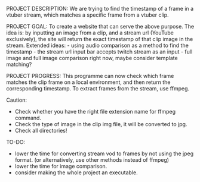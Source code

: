 PROJECT DESCRIPTION:
We are trying to find the timestamp of a frame in a vtuber stream,
 which matches a specific frame from a vtuber clip.

PROJECT GOAL:
To create a website that can serve the above purpose.
The idea is: by inputting an image from a clip, and a stream url (YouTube exclusively),
             the site will return the exact timestamp of that clip image in the stream.
Extended ideas: - using audio comparison as a method to find the timestamp
                - the stream url input bar accepts twitch stream as an input
                - full image and full image comparison right now, maybe consider template matching?

PROJECT PROGRESS:
This programme can now check which frame matches the clip frame on a local environment,
 and then return the corresponding timestamp.
To extract frames from the stream, use ffmpeg.

Caution:
- Check whether you have the right file extension name for ffmpeg command.
- Check the type of image in the clip img file, it will be converted to jpg.
- Check all directories!

TO-DO:
- lower the time for converting stream vod to frames by not using the jpeg format.
 (or alternatively, use other methods instead of ffmpeg)
- lower the time for image comparison.
- consider making the whole project an executable.
